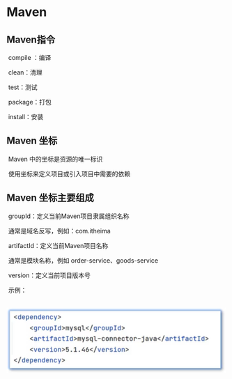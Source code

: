 # Maven

## Maven指令

​	compile ：编译

​	clean：清理

​	test：测试

​	package：打包

​	install：安装

## Maven 坐标

​	Maven 中的坐标是资源的唯一标识 

​	使用坐标来定义项目或引入项目中需要的依赖

## Maven 坐标主要组成 

​	groupId：定义当前Maven项目隶属组织名称

​		通常是域名反写，例如：com.itheima

​	artifactId：定义当前Maven项目名称

​		通常是模块名称，例如 order-service、goods-service

​	version：定义当前项目版本号

​	示例：

​		![image-20220105125527335](images/image-20220105125527335.png)
